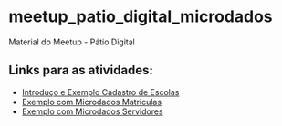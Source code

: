 # meetup_patio_digital_microdados
Material do Meetup - Pátio Digital


## Links para as atividades:

- [Introduço e Exemplo Cadastro de Escolas](https://github.com/leobarone/meetup_patio_digital_microdados/blob/master/into_R.Rmd)
- [Exemplo com Microdados Matriculas](https://github.com/leobarone/meetup_patio_digital_microdados/blob/master/exemplo_matriculas.Rmd)
- [Exemplo com Microdados Servidores](https://github.com/leobarone/meetup_patio_digital_microdados/blob/master/exemplo_servidores.Rmd)
